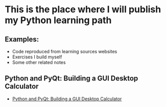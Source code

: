 # This is the place where I will publish my Python learning path
## Examples:
- Code reproduced from learning sources websites
- Exercises I build myself
- Some other related notes

## Python and PyQt: Building a GUI Desktop Calculator
- [Python and PyQt: Building a GUI Desktop Calculator](https://realpython.com/python-pyqt-gui-calculator/#getting-to-know-pyqt)